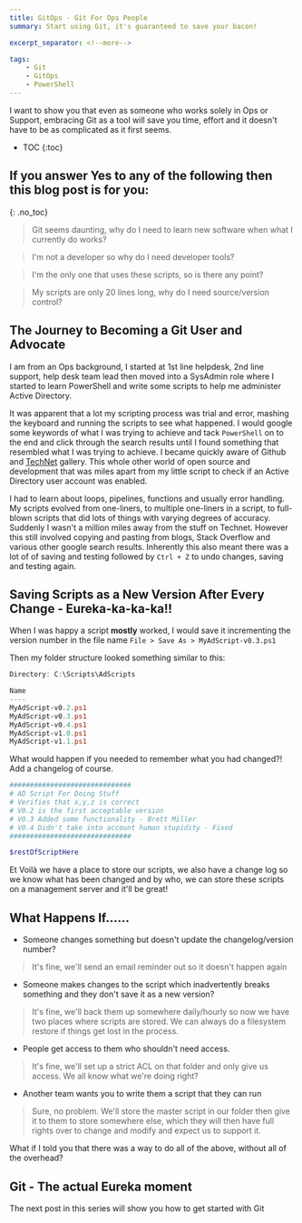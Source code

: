 ```yaml
---
title: GitOps - Git For Ops People
summary: Start using Git, it's guaranteed to save your bacon!

excerpt_separator: <!--more-->

tags:
    - Git
    - GitOps
    - PowerShell
---
```


I want to show you that even as someone who works solely in Ops or Support, embracing Git as a tool will save you time, effort and it doesn't have to be as complicated as it first seems.

* TOC
{:toc}

## If you answer Yes to any of the following then this blog post is for you:
{: .no_toc}
> Git seems daunting, why do I need to learn new software when what I currently do works?

> I'm not a developer so why do I need developer tools?

> I'm the only one that uses these scripts, so is there any point?

> My scripts are only 20 lines long, why do I need source/version control?

<!--more-->


## The Journey to Becoming a Git User and Advocate

I am from an Ops background, I started at 1st line helpdesk, 2nd line support, help desk team lead then moved into a SysAdmin role where I started to learn PowerShell and write some scripts to help me administer Active Directory.

It was apparent that a lot my scripting process was trial and error, mashing the keyboard and running the scripts to see what happened. I would google some keywords of what I was trying to achieve and tack `PowerShell` on to the end and click through the search results until I found something that resembled what I was trying to achieve. I became quickly aware of Github and [TechNet](https://gallery.technet.microsoft.com) gallery. This whole other world of open source and development that was miles apart from my little script to check if an Active Directory user account was enabled.

I had to learn about loops, pipelines, functions and usually error handling. My scripts evolved from one-liners, to multiple one-liners in a script, to full-blown scripts that did lots of things with varying degrees of accuracy. Suddenly I wasn't a million miles away from the stuff on Technet. However this still involved copying and pasting from blogs, Stack Overflow and various other google search results. Inherently this also meant there was a lot of of saving and testing followed by `Ctrl + Z` to undo changes, saving and testing again.

## Saving Scripts as a New Version After Every Change - Eureka-ka-ka-ka!!

When I was happy a script **mostly** worked, I would save it incrementing the version number in the file name `File > Save As > MyAdScript-v0.3.ps1`

Then my folder structure looked something similar to this:

```powershell
Directory: C:\Scripts\AdScripts

Name
----
MyAdScript-v0.2.ps1 
MyAdScript-v0.3.ps1
MyAdScript-v0.4.ps1
MyAdScript-v1.0.ps1
MyAdScript-v1.1.ps1
```
What would happen if you needed to remember what you had changed?! Add a changelog of course.

```powershell
##############################
# AD Script For Doing Stuff
# Verifies that x,y,z is correct
# V0.2 is the first acceptable version
# V0.3 Added some functionality - Brett Miller
# V0.4 Didn't take into account human stupidity - Fixed
##############################

$restOfScriptHere
```
Et Voilà we have a place to store our scripts, we also have a change log so we know what has been changed and by who, we can store these scripts on a management server and it'll be great!

## What Happens If......
* Someone changes something but doesn't update the changelog/version number?
> It's fine, we'll send an email reminder out so it doesn't happen again

* Someone makes changes to the script which inadvertently breaks something and they don't save it as a new version?
> It's fine, we'll back them up somewhere daily/hourly so now we have two places where scripts are stored.
> We can always do a filesystem restore if things get lost in the process.

* People get access to them who shouldn't need access.
> It's fine, we'll set up a strict ACL on that folder and only give us access.
> We all know what we're doing right?

* Another team wants you to write them a script that they can run
> Sure, no problem. We'll store the master script in our folder then give it to them to store somewhere else, which they will then have full rights over to change and modify and expect us to support it.

What if I told you that there was a way to do all of the above, without all of the overhead?

## Git - The actual Eureka moment
The next post in this series will show you how to get started with Git
